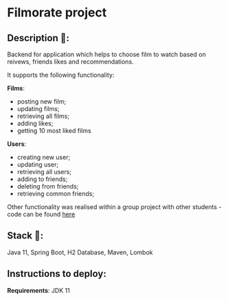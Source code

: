# Filmorate project
## Description 📝:
Backend for application which helps to choose film to watch based on reivews, friends likes and recommendations. 

It supports the following functionality:

**Films**:
- posting new film;
- updating films;
- retrieving all films;
- adding likes;
- getting 10 most liked films 

**Users**:
- creating new user;
- updating user;
- retrieving all users;
- adding to friends;
- deleting from friends;
- retrieving common friends;

Other functionality was realised within a group project with other students - code can be found [here](https://github.com/PriestSexist/java-filmorate)

## Stack 🔨:
Java 11, Spring Boot, H2 Database, Maven, Lombok

## Instructions to deploy:
**Requirements**:
JDK 11


